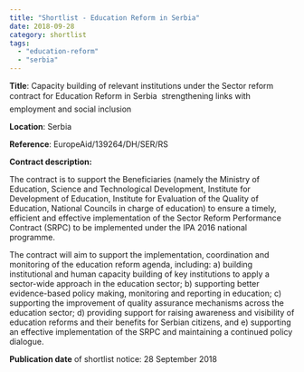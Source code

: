 ```yaml
---
title: "Shortlist - Education Reform in Serbia"
date: 2018-09-28
category: shortlist
tags: 
  - "education-reform"
  - "serbia"
---
```


**Title**: Capacity building of relevant institutions under the Sector reform contract for Education Reform in Serbia  strengthening links with employment and social inclusion

**Location**: Serbia

**Reference**: EuropeAid/139264/DH/SER/RS

**Contract description:**

The contract is to support the Beneficiaries (namely the Ministry of Education, Science and Technological Development, Institute for Development of Education, Institute for Evaluation of the Quality of Education, National Councils in charge of education) to ensure a timely, efficient and effective implementation of the Sector Reform Performance Contract (SRPC) to be implemented under the IPA 2016 national programme.

The contract will aim to support the implementation, coordination and monitoring of the education reform agenda, including: a) building institutional and human capacity building of key institutions to apply a sector-wide approach in the education sector; b) supporting better evidence-based policy making, monitoring and reporting in education; c) supporting the improvement of quality assurance mechanisms across the education sector; d) providing support for raising awareness and visibility of education reforms and their benefits for Serbian citizens, and e) supporting an effective implementation of the SRPC and maintaining a continued policy dialogue.

**Publication date** of shortlist notice: 28 September 2018
